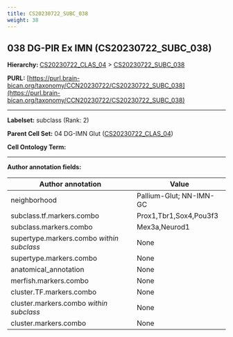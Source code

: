 ```yaml
---
title: CS20230722_SUBC_038
weight: 38
---
```

## 038 DG-PIR Ex IMN (CS20230722_SUBC_038)
<b>Hierarchy: </b>
[CS20230722_CLAS_04](../CS20230722_CLAS_04) >
[CS20230722_SUBC_038](../CS20230722_SUBC_038)

**PURL:** [https://purl.brain-bican.org/taxonomy/CCN20230722/CS20230722_SUBC_038](https://purl.brain-bican.org/taxonomy/CCN20230722/CS20230722_SUBC_038)

---


**Labelset:** subclass (Rank: 2)

**Parent Cell Set:** 04 DG-IMN Glut ([CS20230722_CLAS_04](../CS20230722_CLAS_04))



**Cell Ontology Term:** 

[MARKER GENES.]: #


---

[TRANSFERRED ANNOTATIONS.]: #


[AUTHOR ANNOTATION FIELDS.]: #


**Author annotation fields:**

| Author annotation | Value |
|-------------------|-------|
|neighborhood|Pallium-Glut; NN-IMN-GC|
|subclass.tf.markers.combo|Prox1,Tbr1,Sox4,Pou3f3|
|subclass.markers.combo|Mex3a,Neurod1|
|supertype.markers.combo _within subclass_|None|
|supertype.markers.combo|None|
|anatomical_annotation|None|
|merfish.markers.combo|None|
|cluster.TF.markers.combo|None|
|cluster.markers.combo _within subclass_|None|
|cluster.markers.combo|None|
